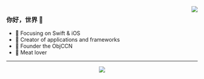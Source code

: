 <img align="right" src="https://github-readme-stats.vercel.app/api?username=autofelix&show_icons=true&icon_color=CE1D2D&text_color=718096&bg_color=2d333b&hide_title=true" />

### 你好，世界 👋

- :orange_book: Focusing on Swift & iOS
- :hammer: Creator of applications and frameworks
- :ram: Founder the ObjCCN
- :meat_on_bone: Meat lover

---
<p align="center">
  <img src="https://github-readme-stats.vercel.app/api/top-langs/?username=autofelix&text_color=adbac7&hide_border=true&hide_title=true&langs_count=10&bg_color=2d333b&count_private=true&layout=compact&include_all_commits=true&card_width=854" />
</p>

